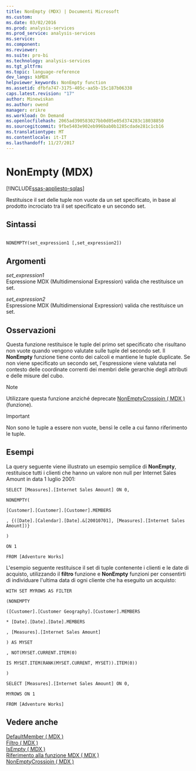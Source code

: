 ```yaml
---
title: NonEmpty (MDX) | Documenti Microsoft
ms.custom: 
ms.date: 03/02/2016
ms.prod: analysis-services
ms.prod_service: analysis-services
ms.service: 
ms.component: 
ms.reviewer: 
ms.suite: pro-bi
ms.technology: analysis-services
ms.tgt_pltfrm: 
ms.topic: language-reference
dev_langs: kbMDX
helpviewer_keywords: NonEmpty function
ms.assetid: dfbfa747-3175-405c-aa5b-15c187b06338
caps.latest.revision: "17"
author: Minewiskan
ms.author: owend
manager: erikre
ms.workload: On Demand
ms.openlocfilehash: 2065ad390583027bb0d05e05d374283c18038850
ms.sourcegitcommit: 9fbe5403e902eb996bab0b1285cdade281c1cb16
ms.translationtype: MT
ms.contentlocale: it-IT
ms.lasthandoff: 11/27/2017
---
```

# <a name="nonempty-mdx"></a>NonEmpty (MDX)
[!INCLUDE[ssas-appliesto-sqlas](../includes/ssas-appliesto-sqlas.md)]

  Restituisce il set delle tuple non vuote da un set specificato, in base al prodotto incrociato tra il set specificato e un secondo set.  
  
## <a name="syntax"></a>Sintassi  
  
```  
  
NONEMPTY(set_expression1 [,set_expression2])  
```  
  
## <a name="arguments"></a>Argomenti  
 *set_expression1*  
 Espressione MDX (Multidimensional Expression) valida che restituisce un set.  
  
 *set_expression2*  
 Espressione MDX (Multidimensional Expression) valida che restituisce un set.  
  
## <a name="remarks"></a>Osservazioni  
 Questa funzione restituisce le tuple del primo set specificato che risultano non vuote quando vengono valutate sulle tuple del secondo set. Il **NonEmpty** funzione tiene conto dei calcoli e mantiene le tuple duplicate. Se non viene specificato un secondo set, l'espressione viene valutata nel contesto delle coordinate correnti dei membri delle gerarchie degli attributi e delle misure del cubo.  
  
> [!NOTE]  
>  Utilizzare questa funzione anziché deprecate [NonEmptyCrossjoin &#40; MDX &#41; ](../mdx/nonemptycrossjoin-mdx.md) (funzione).  
  
> [!IMPORTANT]  
>  Non sono le tuple a essere non vuote, bensì le celle a cui fanno riferimento le tuple.  
  
## <a name="examples"></a>Esempi  
 La query seguente viene illustrato un esempio semplice di **NonEmpty**, restituisce tutti i clienti che hanno un valore non null per Internet Sales Amount in data 1 luglio 2001:  
  
 `SELECT [Measures].[Internet Sales Amount] ON 0,`  
  
 `NONEMPTY(`  
  
 `[Customer].[Customer].[Customer].MEMBERS`  
  
 `, {([Date].[Calendar].[Date].&[20010701], [Measures].[Internet Sales Amount])}`  
  
 `)`  
  
 `ON 1`  
  
 `FROM [Adventure Works]`  
  
 L'esempio seguente restituisce il set di tuple contenente i clienti e le date di acquisto, utilizzando il **filtro** funzione e **NonEmpty** funzioni per consentirti di individuare l'ultima data di ogni cliente che ha eseguito un acquisto:  
  
 `WITH SET MYROWS AS FILTER`  
  
 `(NONEMPTY`  
  
 `([Customer].[Customer Geography].[Customer].MEMBERS`  
  
 `* [Date].[Date].[Date].MEMBERS`  
  
 `, [Measures].[Internet Sales Amount]`  
  
 `) AS MYSET`  
  
 `, NOT(MYSET.CURRENT.ITEM(0)`  
  
 `IS MYSET.ITEM(RANK(MYSET.CURRENT, MYSET)).ITEM(0))`  
  
 `)`  
  
 `SELECT [Measures].[Internet Sales Amount] ON 0,`  
  
 `MYROWS ON 1`  
  
 `FROM [Adventure Works]`  
  
## <a name="see-also"></a>Vedere anche  
 [DefaultMember &#40; MDX &#41;](../mdx/defaultmember-mdx.md)   
 [Filtro &#40; MDX &#41;](../mdx/filter-mdx.md)   
 [IsEmpty &#40; MDX &#41;](../mdx/isempty-mdx.md)   
 [Riferimento alla funzione MDX &#40; MDX &#41;](../mdx/mdx-function-reference-mdx.md)   
 [NonEmptyCrossjoin &#40; MDX &#41;](../mdx/nonemptycrossjoin-mdx.md)  
  
  
